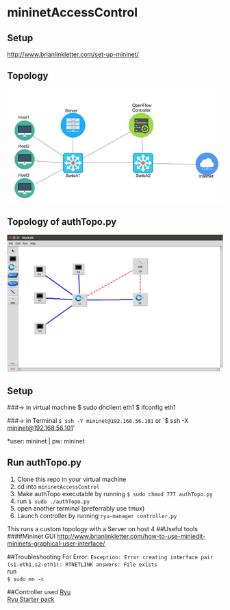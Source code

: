 # mininetAccessControl

## Setup
http://www.brianlinkletter.com/set-up-mininet/

## Topology
![topology](resources/Topology.jpg)

## Topology of authTopo.py
![Topology](resources/authTopo.png)

## Setup
###-> in virtual machine
$ sudo dhclient eth1
$ ifconfig eth1

###-> in Terminal
`$ ssh -Y mininet@192.168.56.101`
or
`$ ssh -X mininet@192.168.56.101'

*user: mininet | pw: mininet

## Run authTopo.py
1. Clone this repo in your virtual machine 
2. cd into `mininetAccessControl`
3. Make authTopo executable by running `$ sudo chmod 777 authTopo.py`
4. run `$ sudo ./authTopo.py`
5. open another terminal (preferrably use tmux)
6. Launch controller by running `ryu-manager controller.py`

This runs a custom topology with a Server on host 4
##Useful tools
####Mininet GUI
http://www.brianlinkletter.com/how-to-use-miniedit-mininets-graphical-user-interface/


##Troubleshooting
For Error:
`Exception: Error creating interface pair (s1-eth1,s2-eth1): RTNETLINK answers: File exists` <br>
run <br>
`$ sudo mn -c`

##Controller used
[Ryu](https://osrg.github.io/ryu/) <br>
[Ryu Starter pack](http://sdnhub.org/releases/sdn-starter-kit-ryu/)